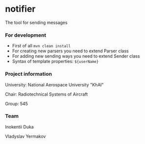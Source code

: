 # notifier
The tool for sending messages

### For development
* First of all `mvn clean install`
* For creating new parsers you need to extend Parser class
* For adding new sending ways you need to extend Sender class
* Syntax of template properties: `${userName}`

### Project information
University: National Aerospace University "KhAI"

Chair: Radiotechnical Systems of Aircraft

Group: 545


### Team
Inokentii Duka

Vladyslav Yermakov

